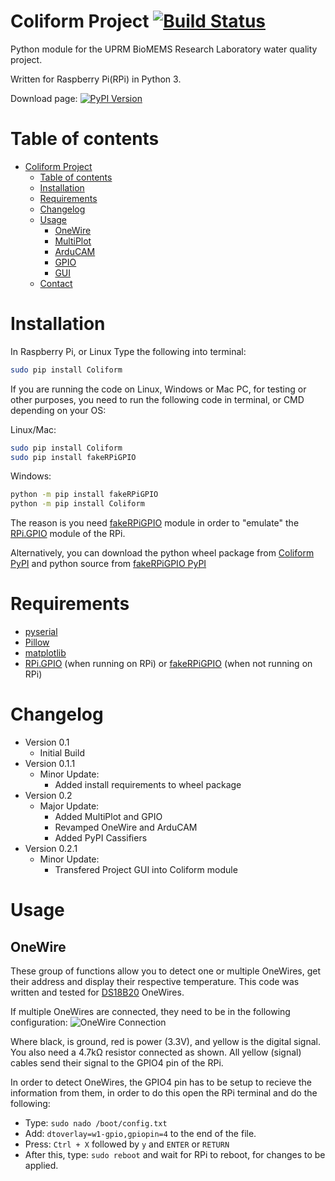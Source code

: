 Coliform Project [![Build Status](https://travis-ci.org/Regendor/coliform-project.svg?branch=master)](https://travis-ci.org/Regendor/coliform-project)
================
Python module for the UPRM BioMEMS Research Laboratory water quality project.

Written for Raspberry Pi(RPi) in Python 3.

Download page: [![PyPI Version](https://img.shields.io/pypi/v/coliform.svg)](https://pypi.python.org/pypi/Coliform)



Table of contents
=================
* [Coliform Project](#coliform-project)
  * [Table of contents](#table-of-contents)
  * [Installation](#installation)
  * [Requirements](#requirements)
  * [Changelog](#changelog)
  * [Usage](#usage)
    * [OneWire](#onewire)
    * [MultiPlot](#multiplot)
    * [ArduCAM](#arducam)
    * [GPIO](#gpio)
    * [GUI](#gui)
  * [Contact](#contact)

Installation
=================
In Raspberry Pi, or Linux Type the following into terminal:
```bash
sudo pip install Coliform
```
If you are running the code on Linux, Windows or Mac PC, for testing or other purposes, you need to run the following code in terminal, or CMD depending on your OS:

Linux/Mac:
```bash
sudo pip install Coliform
sudo pip install fakeRPiGPIO
```
Windows:
```bash
python -m pip install fakeRPiGPIO
python -m pip install Coliform
```
The reason is you need [fakeRPiGPIO](https://github.com/ArmlessJohn404/fakeRPiGPIO) module in order to "emulate" the [RPi.GPIO](https://pypi.python.org/pypi/RPi.GPIO) module of the RPi.

Alternatively, you can download the python wheel package from [Coliform PyPI](https://pypi.python.org/pypi/Coliform) and python source from [fakeRPiGPIO PyPI](https://pypi.python.org/pypi/fakeRPiGPIO)

Requirements
============
* [pyserial](https://github.com/pyserial/pyserial)
* [Pillow](https://github.com/python-pillow/Pillow)
* [matplotlib](https://github.com/matplotlib/matplotlib)
* [RPi.GPIO](https://pypi.python.org/pypi/RPi.GPIO) (when running on RPi) or [fakeRPiGPIO](https://github.com/ArmlessJohn404/fakeRPiGPIO) (when not running on RPi)

Changelog
=========
* Version 0.1
  - Initial Build 
* Version 0.1.1
  - Minor Update: 
    - Added install requirements to wheel package
* Version 0.2
  - Major Update: 
    - Added MultiPlot and GPIO
    - Revamped OneWire and ArduCAM
    - Added PyPI Cassifiers
* Version 0.2.1
  - Minor Update:
    - Transfered Project GUI into Coliform module

Usage
=====
OneWire
-------
These group of functions allow you to detect one or multiple OneWires, get their address and display their respective temperature. This code was written and tested for [DS18B20](https://www.maximintegrated.com/en/products/analog/sensors-and-sensor-interface/DS18B20.html/tb_tab0) OneWires.

If multiple OneWires are connected, they need to be in the following configuration:
![OneWire Connection](https://camo.githubusercontent.com/99c16972ad946ec3d40c29d4999fdc90600728ac/68747470733a2f2f7570726d7265736561726368726573746f2e66696c65732e776f726470726573732e636f6d2f323031362f30392f6f6e657769726572706973657475702e706e673f773d34383326683d363431)

Where black, is ground, red is power (3.3V), and yellow is the digital signal. You also need a 4.7kΩ resistor connected as shown. All yellow (signal) cables send their signal to the GPIO4 pin of the RPi.

In order to detect OneWires, the GPIO4 pin has to be setup to recieve the information from them, in order to do this open the RPi terminal and do the following:

* Type: ```sudo nado /boot/config.txt```
* Add: ```dtoverlay=w1-gpio,gpiopin=4``` to the end of the file.
* Press: ```Ctrl + X``` followed by ```y``` and ```ENTER``` or ```RETURN```
* After this, type: ```sudo reboot``` and wait for RPi to reboot, for changes to be applied.

```python

```
